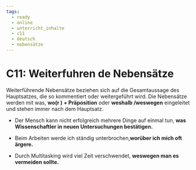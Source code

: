 ```yaml
---
tags:
  - ready
  - online
  - unterricht_inhalte
  - c11
  - deutsch
  - nebensätze
---
```


# C11: Weiterfuhren de Nebensätze

Weiterführende Nebensätze beziehen sich auf die Gesamtaussage des Hauptsatzes, die so kommentiert oder weitergeführt wird. Die Nebensätze werden mit was, __wo(r ) + Präposition__ oder __weshalb /weswegen__ eingeleitet und stehen immer nach dem Hauptsatz.

- Der Mensch kann nicht erfolgreich mehrere Dinge auf einmal tun, __was Wissenschaftler in neuen Untersuchungen bestätigen.__

- Beim Arbeiten werde ich ständig unterbrochen,__worüber ich mich oft ärgere.__

- Durch Multitasking wird viel Zeit verschwendet, __weswegen man es vermeiden sollte.__
